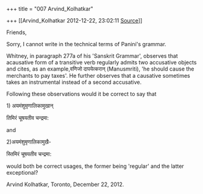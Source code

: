 +++
title = "007 Arvind_Kolhatkar"

+++
[[Arvind_Kolhatkar	2012-12-22, 23:02:11 [Source](https://groups.google.com/g/samskrita/c/nPs3xT-tZAU)]]



Friends,

  

Sorry, I cannot write in the technical terms of Panini's grammar.

  

Whitney, in paragraph 277a of his 'Sanskrit Grammar', observes that acausative form of a transitive verb regularly admits two accusative objects and cites, as an example,वणिजो दापयेत्करान् (Manusmriti), 'he should cause the merchants to pay taxes'. He further observes that a causative sometimes takes an instrumental instead of a second accusative.

  

Following these observations would it be correct to say that

  

1\) अयमंशुमृणालिकामुखान्

तिमिरं चूषयतीव चन्द्रमा:

  

and

  

2)अयमंशुमृणालिकामुखै-

स्तिमिरं चूषयतीव चन्द्रमा:

  

would both be correct usages, the former being 'regular' and the latter exceptional?

  

Arvind Kolhatkar, Toronto, December 22, 2012.

> 
> > 
> > 
> > 

